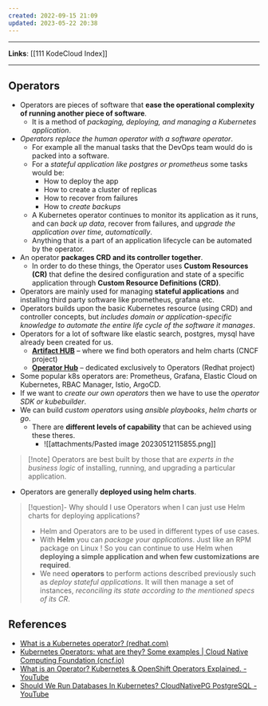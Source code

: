 ```yaml
---
created: 2022-09-15 21:09
updated: 2023-05-22 20:38
---
```

---
**Links**: [[111 KodeCloud Index]]

---
## Operators
- Operators are pieces of software that **ease the operational complexity of running another piece of software**.
	- It is a method of *packaging, deploying, and managing a Kubernetes application*.
- *Operators replace the human operator with a software operator*.
	- For example all the manual tasks that the DevOps team would do is packed into a software.
	- For a *stateful application like postgres or prometheus* some tasks would be: 
		- How to deploy the app
		- How to create a cluster of replicas
		- How to recover from failures
		- How to *create backups*
	- A Kubernetes operator continues to monitor its application as it runs, and can *back up data*, recover from failures, and *upgrade the application over time, automatically*.
	- Anything that is a part of an application lifecycle can be automated by the operator.
- An operator **packages CRD and its controller together**.
	- In order to do these things, the Operator uses **Custom Resources (CR)** that define the desired configuration and state of a specific application through **Custom Resource Definitions (CRD)**.
- Operators are mainly used for managing **stateful applications** and installing third party software like prometheus, grafana etc.
- Operators builds upon the basic Kubernetes resource (using CRD) and controller concepts, but *includes domain or application-specific knowledge to automate the entire life cycle of the software it manages*.
- Operators for a lot of software like elastic search, postgres, mysql have already been created for us.
	- [**Artifact HUB**](https://artifacthub.io/packages/search) – where we find both operators and helm charts (CNCF project)
	- [**Operator Hub**](https://operatorhub.io/) – dedicated exclusively to Operators (Redhat project)
- Some popular k8s operators are: Prometheus, Grafana, Elastic Cloud on Kubernetes, RBAC Manager, Istio, ArgoCD.
- If we want to *create our own operators* then we have to use the *operator SDK or kubebuilder*.
- We can build *custom operators* using *ansible playbooks*, *helm charts* or *go*.
	- There are **different levels of capability** that can be achieved using these theres.
		 - ![[attachments/Pasted image 20230512115855.png]]

> [!note] Operators are best built by those that are *experts in the business logic* of installing, running, and upgrading a particular application.

- Operators are generally **deployed using helm charts**.

> [!question]- Why should I use Operators when I can just use Helm charts for deploying applications?
> - Helm and Operators are to be used in different types of use cases.
> - With **Helm** you can *package your applications*. Just like an RPM package on Linux ! So you can continue to use Helm when **deploying a simple application and when few customizations are required**.
> - We need **operators** to perform actions described previously such as *deploy stateful applications*. It will then manage a set of instances, *reconciling its state according to the mentioned specs of its CR*.


## References
- [What is a Kubernetes operator? (redhat.com)](https://www.redhat.com/en/topics/containers/what-is-a-kubernetes-operator)
- [Kubernetes Operators: what are they? Some examples | Cloud Native Computing Foundation (cncf.io)](https://www.cncf.io/blog/2022/06/15/kubernetes-operators-what-are-they-some-examples/)
- [What is an Operator? Kubernetes & OpenShift Operators Explained. - YouTube](https://www.youtube.com/watch?v=MfDpQru0-ok)
- [Should We Run Databases In Kubernetes? CloudNativePG PostgreSQL - YouTube](https://www.youtube.com/watch?v=Ny9RxM6H6Hg)